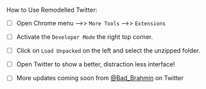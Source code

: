 How to Use Remodelled Twitter: 

 * [ ] Open Chrome menu -->> `More Tools` -->> `Extensions`
 * [ ] Activate the `Developer Mode` the right top corner.
 * [ ] Click on `Load Unpacked` on the left and select the unzipped folder.
 * [ ] Open Twitter to show a better, distraction less interface! 
 * [ ] More updates coming soon from [@Bad_Brahmin](https:/www.twitter.com/bad_brahmin) on Twitter











